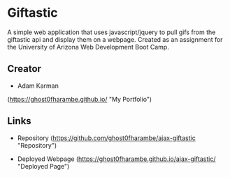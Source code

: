 # Giftastic

A simple web application that uses javascript/jquery to pull gifs from the giftastic api and display them on a webpage.
Created as an assignment for the University of Arizona Web Development Boot Camp.

## Creator

* Adam Karman

(https://ghost0fharambe.github.io/ "My Portfolio")

## Links

* Repository (https://github.com/ghost0fharambe/ajax-giftastic "Repository")

* Deployed Webpage (https://ghost0fharambe.github.io/ajax-giftastic/ "Deployed Page")